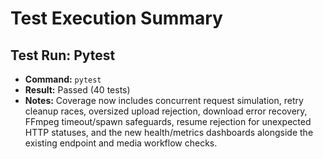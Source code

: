 # Test Execution Summary

## Test Run: Pytest
- **Command:** `pytest`
- **Result:** Passed (40 tests)
- **Notes:** Coverage now includes concurrent request simulation, retry cleanup races, oversized upload rejection, download error recovery, FFmpeg timeout/spawn safeguards, resume rejection for unexpected HTTP statuses, and the new health/metrics dashboards alongside the existing endpoint and media workflow checks.
